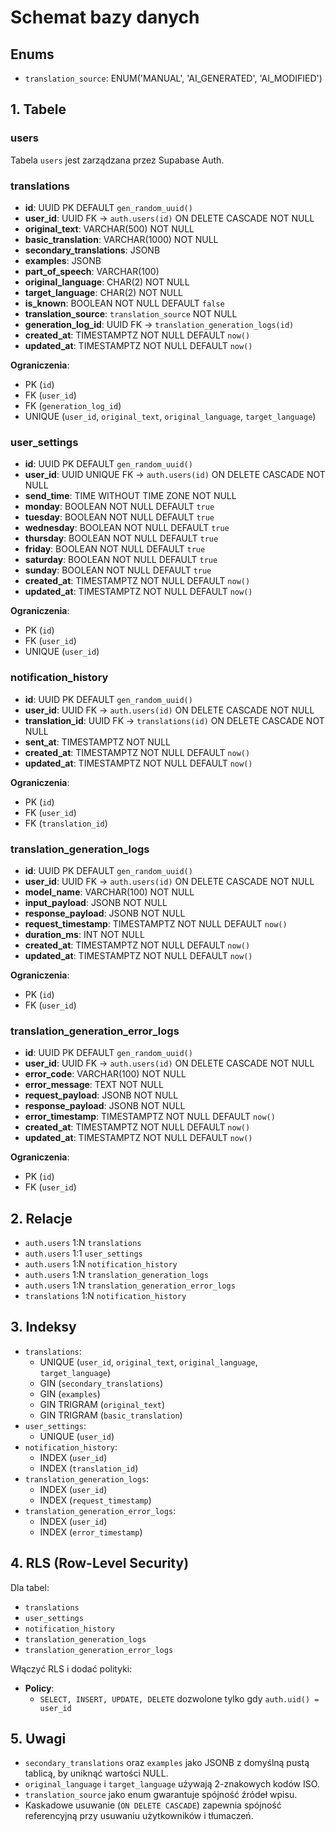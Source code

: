 # Schemat bazy danych

## Enums

- `translation_source`: ENUM('MANUAL', 'AI_GENERATED', 'AI_MODIFIED')

## 1. Tabele

### users
Tabela `users` jest zarządzana przez Supabase Auth.

### translations
- **id**: UUID PK DEFAULT `gen_random_uuid()`
- **user_id**: UUID FK → `auth.users(id)` ON DELETE CASCADE NOT NULL
- **original_text**: VARCHAR(500) NOT NULL
- **basic_translation**: VARCHAR(1000) NOT NULL
- **secondary_translations**: JSONB
- **examples**: JSONB
- **part_of_speech**: VARCHAR(100)
- **original_language**: CHAR(2) NOT NULL
- **target_language**: CHAR(2) NOT NULL
- **is_known**: BOOLEAN NOT NULL DEFAULT `false`
- **translation_source**: `translation_source` NOT NULL
- **generation_log_id**: UUID FK → `translation_generation_logs(id)`
- **created_at**: TIMESTAMPTZ NOT NULL DEFAULT `now()`
- **updated_at**: TIMESTAMPTZ NOT NULL DEFAULT `now()`

**Ograniczenia**:
- PK (`id`)
- FK (`user_id`)
- FK (`generation_log_id`)
- UNIQUE (`user_id`, `original_text`, `original_language`, `target_language`)

### user_settings
- **id**: UUID PK DEFAULT `gen_random_uuid()`
- **user_id**: UUID UNIQUE FK → `auth.users(id)` ON DELETE CASCADE NOT NULL
- **send_time**: TIME WITHOUT TIME ZONE NOT NULL
- **monday**: BOOLEAN NOT NULL DEFAULT `true`
- **tuesday**: BOOLEAN NOT NULL DEFAULT `true`
- **wednesday**: BOOLEAN NOT NULL DEFAULT `true`
- **thursday**: BOOLEAN NOT NULL DEFAULT `true`
- **friday**: BOOLEAN NOT NULL DEFAULT `true`
- **saturday**: BOOLEAN NOT NULL DEFAULT `true`
- **sunday**: BOOLEAN NOT NULL DEFAULT `true`
- **created_at**: TIMESTAMPTZ NOT NULL DEFAULT `now()`
- **updated_at**: TIMESTAMPTZ NOT NULL DEFAULT `now()`

**Ograniczenia**:
- PK (`id`)
- FK (`user_id`)
- UNIQUE (`user_id`)

### notification_history
- **id**: UUID PK DEFAULT `gen_random_uuid()`
- **user_id**: UUID FK → `auth.users(id)` ON DELETE CASCADE NOT NULL
- **translation_id**: UUID FK → `translations(id)` ON DELETE CASCADE NOT NULL
- **sent_at**: TIMESTAMPTZ NOT NULL
- **created_at**: TIMESTAMPTZ NOT NULL DEFAULT `now()`
- **updated_at**: TIMESTAMPTZ NOT NULL DEFAULT `now()`

**Ograniczenia**:
- PK (`id`)
- FK (`user_id`)
- FK (`translation_id`)

### translation_generation_logs
- **id**: UUID PK DEFAULT `gen_random_uuid()`
- **user_id**: UUID FK → `auth.users(id)` ON DELETE CASCADE NOT NULL
- **model_name**: VARCHAR(100) NOT NULL
- **input_payload**: JSONB NOT NULL
- **response_payload**: JSONB NOT NULL
- **request_timestamp**: TIMESTAMPTZ NOT NULL DEFAULT `now()`
- **duration_ms**: INT NOT NULL
- **created_at**: TIMESTAMPTZ NOT NULL DEFAULT `now()`
- **updated_at**: TIMESTAMPTZ NOT NULL DEFAULT `now()`

**Ograniczenia**:
- PK (`id`)
- FK (`user_id`)

### translation_generation_error_logs
- **id**: UUID PK DEFAULT `gen_random_uuid()`
- **user_id**: UUID FK → `auth.users(id)` ON DELETE CASCADE NOT NULL
- **error_code**: VARCHAR(100) NOT NULL
- **error_message**: TEXT NOT NULL
- **request_payload**: JSONB NOT NULL
- **response_payload**: JSONB NOT NULL
- **error_timestamp**: TIMESTAMPTZ NOT NULL DEFAULT `now()`
- **created_at**: TIMESTAMPTZ NOT NULL DEFAULT `now()`
- **updated_at**: TIMESTAMPTZ NOT NULL DEFAULT `now()`

**Ograniczenia**:
- PK (`id`)
- FK (`user_id`)

## 2. Relacje

- `auth.users` 1:N `translations`
- `auth.users` 1:1 `user_settings`
- `auth.users` 1:N `notification_history`
- `auth.users` 1:N `translation_generation_logs`
- `auth.users` 1:N `translation_generation_error_logs`
- `translations` 1:N `notification_history`

## 3. Indeksy

- `translations`:
  - UNIQUE (`user_id`, `original_text`, `original_language`, `target_language`)
  - GIN (`secondary_translations`)
  - GIN (`examples`)
  - GIN TRIGRAM (`original_text`)
  - GIN TRIGRAM (`basic_translation`)
- `user_settings`:
  - UNIQUE (`user_id`)
- `notification_history`:
  - INDEX (`user_id`)
  - INDEX (`translation_id`)
- `translation_generation_logs`:
  - INDEX (`user_id`)
  - INDEX (`request_timestamp`)
- `translation_generation_error_logs`:
  - INDEX (`user_id`)
  - INDEX (`error_timestamp`)

## 4. RLS (Row-Level Security)

Dla tabel:
- `translations`
- `user_settings`
- `notification_history`
- `translation_generation_logs`
- `translation_generation_error_logs`

Włączyć RLS i dodać polityki:

- **Policy**:  
  - `SELECT, INSERT, UPDATE, DELETE` dozwolone tylko gdy `auth.uid() = user_id`

## 5. Uwagi

- `secondary_translations` oraz `examples` jako JSONB z domyślną pustą tablicą, by uniknąć wartości NULL.
- `original_language` i `target_language` używają 2-znakowych kodów ISO.
- `translation_source` jako enum gwarantuje spójność źródeł wpisu.
- Kaskadowe usuwanie (`ON DELETE CASCADE`) zapewnia spójność referencyjną przy usuwaniu użytkowników i tłumaczeń. 